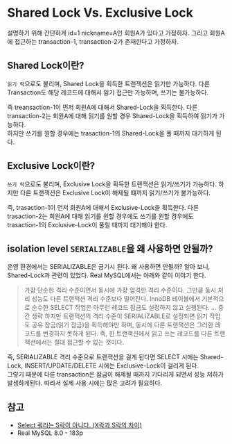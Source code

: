# Shared Lock Vs. Exclusive Lock

설명하기 위해 간단하게 id=1 nickname=A인 회원A가 있다고 가정하자. 그리고 회원A에 접근하는 transaction-1, transaction-2가 존재한다고 가정하자.

## Shared Lock이란?

`읽기 락`으로도 불리며, Shared Lock을 획득한 트랜젝션은 읽기만 가능하다. 다른 Transaction도 해당 레코드에 대해서 읽기 접근만 가능하며, 쓰기는 불가능하다.

즉 treansaction-1이 먼저 회원A에 대해서 Shared-Lock을 획득한다. 다른 transaction-2는 회원A에 대해 읽기를 원할 경우 Shared-Lock을 획득하여 읽기가 가능하다. 
<br> 하지만 쓰기를 원할 경우에는 trasaction-1의 Shared-Lock을 풀 때까지 대기하게 된다.

## Exclusive Lock이란?
`쓰기 락`으로도 불리며, Exclusive Lock을 획득한 트랜잭션은 읽기/쓰기가 가능하다. 하지만 다른 트랜잭션은 Exclusive Lock이 해제될 떄까지 읽기/쓰기가 불가능하다.

즉, trasaction-1이 먼저 회원A에 대해서 Exclusive-Lock을 획득한다. 다른 trasaction-2는 회원A에 대해 읽기를 원할 경우에도 쓰기를 원할 경우에도 trasaction-1의 Exclusive-Lock이 풀릴 때까지 대기해야 한다.


## isolation level `SERIALIZABLE`을 왜 사용하면 안될까?

운영 환경에서는 SERIALIZABLE은 금기시 된다. 왜 사용하면 안될까? 알아 보니, Shared-Lock과 관련이 있었다.
Real MySQL에서는 아래와 같이 이야기 한다.

> 가장 단순한 격리 수준이면서 동시에 가장 엄격한 격리 수준이다. 그만큼 동시 처리 성능도 다른 트랜잭션 격리 수준보다 떨어진다. InnoDB 테이블에서 기본적으로 순수한 SELECT 작업은 아무런 레코드 잠금도 설정하지 않고 실행된다. 
> ... 중간 생략
> 하지만 트랜잭션의 격리 수준이 SERIALIZABLE로 설정되면 읽기 작업도 공유 잠금(읽기 잠금)을 획득해야만 하며, 동시에 다른 트랜잭션은 그러한 레코드를 변경하지 못하게 된다. 즉,
> 한 트랜잭션에서 읽고 쓰는 레코드를 다른 트랜잭션에서는 절대 접근할 수 없는 것이다.


즉, SERIALIZABLE 격리 수준으로 트랜잭션을 걸게 된다면  SELECT 시에는 Shared-Lock, INSERT/UPDATE/DELETE 시에는 Exclusive-Lock이 걸리게 된다.
<br> 그렇기 때문에 다른 transaction은 잠금이 해제될 때까지 기다리게 되면서 성능 저하가 발생하게된다. 따라서 실제 사용 시에는 많은 고려가 필요하다.

## 참고
* [Select 쿼리는 S락이 아니다. (X락과 S락의 차이)](https://velog.io/@soongjamm/Select-%EC%BF%BC%EB%A6%AC%EB%8A%94-S%EB%9D%BD%EC%9D%B4-%EC%95%84%EB%8B%88%EB%8B%A4.-X%EB%9D%BD%EA%B3%BC-S%EB%9D%BD%EC%9D%98-%EC%B0%A8%EC%9D%B4)
* Real MySQL 8.0 - 183p